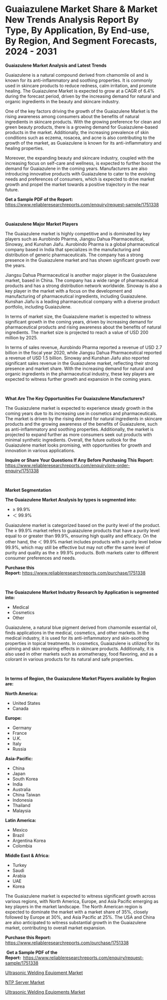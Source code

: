 <p><h1>Guaiazulene Market Share & Market New Trends Analysis Report By Type, By Application, By End-use, By Region, And Segment Forecasts, 2024 - 2031</h1></p><p><strong>Guaiazulene Market Analysis and Latest Trends</strong></p>
<p><p>Guaiazulene is a natural compound derived from chamomile oil and is known for its anti-inflammatory and soothing properties. It is commonly used in skincare products to reduce redness, calm irritation, and promote healing. The Guaiazulene Market is expected to grow at a CAGR of 6.4% during the forecast period, driven by the increasing demand for natural and organic ingredients in the beauty and skincare industry.</p><p>One of the key factors driving the growth of the Guaiazulene Market is the rising awareness among consumers about the benefits of natural ingredients in skincare products. With the growing preference for clean and green beauty products, there is a growing demand for Guaiazulene-based products in the market. Additionally, the increasing prevalence of skin conditions such as eczema, rosacea, and acne is also contributing to the growth of the market, as Guaiazulene is known for its anti-inflammatory and healing properties.</p><p>Moreover, the expanding beauty and skincare industry, coupled with the increasing focus on self-care and wellness, is expected to further boost the demand for Guaiazulene in the coming years. Manufacturers are also introducing innovative products with Guaiazulene to cater to the evolving needs and preferences of consumers, which is expected to drive market growth and propel the market towards a positive trajectory in the near future.</p></p>
<p><strong>Get a Sample PDF of the Report:&nbsp;</strong> <a href="https://www.reliableresearchreports.com/enquiry/request-sample/1751338">https://www.reliableresearchreports.com/enquiry/request-sample/1751338</a></p>
<p>&nbsp;</p>
<p><strong>Guaiazulene Major Market Players</strong></p>
<p><p>The Guaiazulene market is highly competitive and is dominated by key players such as Aurobindo Pharma, Jiangsu Dahua Pharmaceutical, Sinoway, and Kunshan Jiafu. Aurobindo Pharma is a global pharmaceutical company based in India that specializes in the manufacturing and distribution of generic pharmaceuticals. The company has a strong presence in the Guaiazulene market and has shown significant growth over the years.</p><p>Jiangsu Dahua Pharmaceutical is another major player in the Guaiazulene market, based in China. The company has a wide range of pharmaceutical products and has a strong distribution network worldwide. Sinoway is also a key player in the market with a focus on the development and manufacturing of pharmaceutical ingredients, including Guaiazulene. Kunshan Jiafu is a leading pharmaceutical company with a diverse product portfolio, including Guaiazulene.</p><p>In terms of market size, the Guaiazulene market is expected to witness significant growth in the coming years, driven by increasing demand for pharmaceutical products and rising awareness about the benefits of natural ingredients. The market size is projected to reach a value of USD 200 million by 2025.</p><p>In terms of sales revenue, Aurobindo Pharma reported a revenue of USD 2.7 billion in the fiscal year 2020, while Jiangsu Dahua Pharmaceutical reported a revenue of USD 1.5 billion. Sinoway and Kunshan Jiafu also reported significant sales revenue in the Guaiazulene market, reflecting their strong presence and market share. With the increasing demand for natural and organic ingredients in the pharmaceutical industry, these key players are expected to witness further growth and expansion in the coming years.</p></p>
<p>&nbsp;</p>
<p><strong>What Are The Key Opportunities For Guaiazulene Manufacturers?</strong></p>
<p><p>The Guaiazulene market is expected to experience steady growth in the coming years due to its increasing use in cosmetics and pharmaceuticals. The market is driven by the rising demand for natural ingredients in skincare products and the growing awareness of the benefits of Guaiazulene, such as anti-inflammatory and soothing properties. Additionally, the market is projected to expand further as more consumers seek out products with minimal synthetic ingredients. Overall, the future outlook for the Guaiazulene market looks promising, with opportunities for growth and innovation in various applications.</p></p>
<p><strong>Inquire or Share Your Questions If Any Before Purchasing This Report:</strong> <a href="https://www.reliableresearchreports.com/enquiry/pre-order-enquiry/1751338">https://www.reliableresearchreports.com/enquiry/pre-order-enquiry/1751338</a></p>
<p>&nbsp;</p>
<p><strong>Market Segmentation</strong></p>
<p><strong>The Guaiazulene Market Analysis by types is segmented into:</strong></p>
<p><ul><li>≥ 99.9%</li><li>＜ 99.9%</li></ul></p>
<p><p>Guaiazulene market is categorized based on the purity level of the product. The ≥ 99.9% market refers to guaiazulene products that have a purity level equal to or greater than 99.9%, ensuring high quality and efficacy. On the other hand, the ＜ 99.9% market includes products with a purity level below 99.9%, which may still be effective but may not offer the same level of purity and quality as the ≥ 99.9% products. Both markets cater to different consumer preferences and needs.</p></p>
<p><strong>Purchase this Report:&nbsp;</strong><a href="https://www.reliableresearchreports.com/purchase/1751338">https://www.reliableresearchreports.com/purchase/1751338</a></p>
<p>&nbsp;</p>
<p><strong>The Guaiazulene Market Industry Research by Application is segmented into:</strong></p>
<p><ul><li>Medical</li><li>Cosmetics</li><li>Other</li></ul></p>
<p><p>Guaiazulene, a natural blue pigment derived from chamomile essential oil, finds applications in the medical, cosmetics, and other markets. In the medical industry, it is used for its anti-inflammatory and skin-soothing properties in topical treatments. In cosmetics, Guaiazulene is utilized for its calming and skin repairing effects in skincare products. Additionally, it is also used in other markets such as aromatherapy, food flavoring, and as a colorant in various products for its natural and safe properties.</p></p>
<p>&nbsp;</p>
<p><strong>In terms of Region, the Guaiazulene Market Players available by Region are:</strong></p>
<p>
    <p> <strong> North America: </strong>
        <ul>
            <li>United States</li>
            <li>Canada</li>
        </ul>
        </p> 
    <p> <strong> Europe: </strong>
        <ul>
            <li>Germany</li>
            <li>France</li>
            <li>U.K.</li>
            <li>Italy</li>
            <li>Russia</li>
        </ul>
        </p> 
    <p> <strong> Asia-Pacific: </strong>
        <ul>
            <li>China</li>
            <li>Japan</li>
            <li>South Korea</li>
            <li>India</li>
            <li>Australia</li>
            <li>China Taiwan</li>
            <li>Indonesia</li>
            <li>Thailand</li>
            <li>Malaysia</li>
        </ul>
        </p> 
    <p> <strong> Latin America: </strong>
        <ul>
            <li>Mexico</li>
            <li>Brazil</li>
            <li>Argentina Korea</li>
            <li>Colombia</li>
        </ul>
        </p> 
    <p> <strong> Middle East & Africa: </strong>
        <ul>
            <li>Turkey</li>
            <li>Saudi</li>
            <li>Arabia</li>
            <li>UAE</li>
            <li>Korea</li>
        </ul>
    </p>
    </p>
<p><p>The Guaiazulene market is expected to witness significant growth across various regions, with North America, Europe, and Asia Pacific emerging as key players in the market landscape. The North American region is expected to dominate the market with a market share of 35%, closely followed by Europe at 30%, and Asia Pacific at 25%. The USA and China are also anticipated to witness substantial growth in the Guaiazulene market, contributing to overall market expansion.</p></p>
<p><strong>Purchase this Report: </strong><a href="https://www.reliableresearchreports.com/purchase/1751338">https://www.reliableresearchreports.com/purchase/1751338</a></p>
<p>&nbsp;<strong>Get a Sample PDF of the Report:&nbsp;&nbsp;</strong><a href="https://www.reliableresearchreports.com/enquiry/request-sample/1751338">https://www.reliableresearchreports.com/enquiry/request-sample/1751338</a></p>
<p><strong></strong></p>
<p><p><a href="https://view.publitas.com/reportprime-1/ultrasonic-welding-equipment-market-size-furnishes-valuable-information-encompassing-market-share-market-trends-and-projections-spanning-from-2023-to-2030/">Ultrasonic Welding Equipment Market</a></p><p><a href="https://view.publitas.com/reportprime-1/ntp-server-market-analysis-and-market-size-global-industry-overview-market-segmentation-and-forecast-2023-to-2030/">NTP Server Market</a></p><p><a href="https://view.publitas.com/reportprime-1/ultrasonic-welding-equipments-market-growth-market-trends-covid-19-impact-and-forecasts-for-period-from-2023-2030/">Ultrasonic Welding Equipments Market</a></p></p>